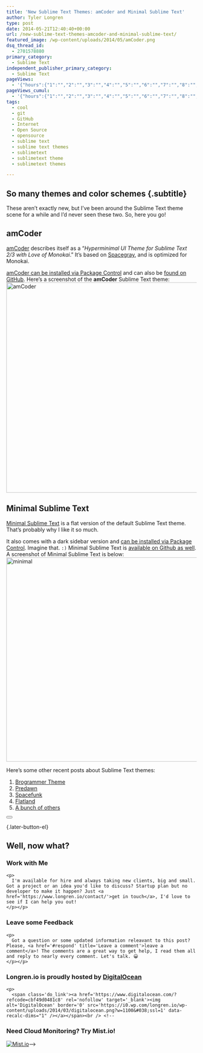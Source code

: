 ```yaml
---
title: 'New Sublime Text Themes: am​Coder and Minimal Sublime Text'
author: Tyler Longren
type: post
date: 2014-05-21T12:40:40+00:00
url: /new-sublime-text-themes-am​coder-and-minimal-sublime-text/
featured_image: /wp-content/uploads/2014/05/amCoder.png
dsq_thread_id:
  - 2701578880
primary_category:
  - Sublime Text
independent_publisher_primary_category:
  - Sublime Text
pageViews:
  - '{"hours":{"1":"","2":"","3":"","4":"","5":"","6":"","7":"","8":"","9":"","10":"","11":"","12":"","13":"","14":"","15":"","16":"","17":"","18":"","19":"","20":"","21":"","22":"","23":"","24":"","25":"","26":"","27":"","28":"","29":"","30":"","31":"","32":"","33":"","34":"","35":"","36":"","37":"","38":"","39":"","40":"","41":"","42":"","43":"","44":"","45":"","46":"","47":""},"days":{"2":"","3":"","4":"","5":"","6":"","7":"","8":"","9":"","10":"","11":"","12":"","13":"","14":""},"weeks":{"3":"","4":"","5":"","6":"","7":"","8":"","9":"","10":"","11":"","12":""},"months":{"4":"","5":"","6":"","7":"","8":"","9":"","10":"","11":"","12":"","13":"","14":"","15":"","16":"","17":"","18":"","19":"","20":"","21":"","22":"","23":"","24":""}}'
pageViews_cumul:
  - '{"hours":{"1":"","2":"","3":"","4":"","5":"","6":"","7":"","8":"","9":"","10":"","11":"","12":"","13":"","14":"","15":"","16":"","17":"","18":"","19":"","20":"","21":"","22":"","23":"","24":"","25":"","26":"","27":"","28":"","29":"","30":"","31":"","32":"","33":"","34":"","35":"","36":"","37":"","38":"","39":"","40":"","41":"","42":"","43":"","44":"","45":"","46":"","47":""},"days":{"2":"","3":"","4":"","5":"","6":"","7":"","8":"","9":"","10":"","11":"","12":"","13":"","14":""},"weeks":{"3":"","4":"","5":"","6":"","7":"","8":"","9":"","10":"","11":"","12":""},"months":{"4":"","5":"","6":"","7":"","8":"","9":"","10":"","11":"","12":"","13":"","14":"","15":"","16":"","17":"","18":"","19":"","20":"","21":"","22":"","23":"","24":""}}'
tags:
  - cool
  - git
  - GitHub
  - Internet
  - Open Source
  - opensource
  - sublime text
  - sublime text themes
  - sublimetext
  - sublimetext theme
  - sublimetext themes

---
```

## So many themes and color schemes {.subtitle}

These aren&#8217;t exactly new, but I&#8217;ve been around the Sublime Text theme scene for a while and I&#8217;d never seen these two. So, here you go!

## amCoder

[amCoder][1] describes itself as a &#8220;_Hyperminimal UI Theme for Sublime Text 2/3 with Love of Monokai_.&#8221; It&#8217;s based on [Spacegray][2], and is optimized for Monokai.

[amCoder can be installed via Package Control][3] and can also be [found on GitHub][1]. Here&#8217;s a screenshot of the **amCoder** Sublime Text theme:  
[<img loading="lazy" src="https://i1.wp.com/longren.io/wp-content/uploads/2014/05/amCoder-1024x814.png?resize=700%2C556" alt="amCoder" width="700" height="556" class="aligncenter size-large wp-image-6924" srcset="https://i1.wp.com/www.longren.io/wp-content/uploads/2014/05/amCoder.png?resize=1024%2C814&ssl=1 1024w, https://i1.wp.com/www.longren.io/wp-content/uploads/2014/05/amCoder.png?resize=150%2C119&ssl=1 150w, https://i1.wp.com/www.longren.io/wp-content/uploads/2014/05/amCoder.png?resize=300%2C238&ssl=1 300w, https://i1.wp.com/www.longren.io/wp-content/uploads/2014/05/amCoder.png?w=1444&ssl=1 1444w" sizes="(max-width: 700px) 100vw, 700px" data-recalc-dims="1" />][4]

## Minimal Sublime Text

[Minimal Sublime Text][5] is a flat version of the default Sublime Text theme. That&#8217;s probably why I like it so much.

It also comes with a dark sidebar version and [can be installed via Package Control][6]. Imagine that. `:)` Minimal Sublime Text is [available on Github as well][5]. A screenshot of Minimal Sublime Text is below:  
[<img loading="lazy" src="https://i1.wp.com/longren.io/wp-content/uploads/2014/05/minimal.jpg?resize=850%2C540" alt="minimal" width="850" height="540" class="aligncenter size-full wp-image-6930" srcset="https://i1.wp.com/www.longren.io/wp-content/uploads/2014/05/minimal.jpg?w=850&ssl=1 850w, https://i1.wp.com/www.longren.io/wp-content/uploads/2014/05/minimal.jpg?resize=150%2C95&ssl=1 150w, https://i1.wp.com/www.longren.io/wp-content/uploads/2014/05/minimal.jpg?resize=300%2C190&ssl=1 300w" sizes="(max-width: 850px) 100vw, 850px" data-recalc-dims="1" />][7]

Here&#8217;s some other recent posts about Sublime Text themes:

  1. [Brogrammer Theme][8]
  2. [Predawn][9]
  3. [Spacefunk][10]
  4. [Flatland][11]
  5. [A bunch of others][12]

<div class="wpulike wpulike-default " >
  <div class="wp_ulike_general_class wp_ulike_is_not_liked">
    <button type="button"
					aria-label="Like Button"
					data-ulike-id="6923"
					data-ulike-nonce="4756e8ac5d"
					data-ulike-type="likeThis"
					data-ulike-template="wpulike-default"
					data-ulike-display-likers="0"
					data-ulike-disable-pophover="0"
					class="wp_ulike_btn wp_ulike_put_image wp_likethis_6923"></button><span class="count-box"></span>
  </div>
</div>

[][13]{.later-button-el}

<div class='what-next'>
  <h2>
    Well, now what?
  </h2>
  
  <div class='hire'>
    <h3>
      Work with Me
    </h3>
    
    <p>
      I'm available for hire and always taking new clients, big and small. Got a project or an idea you'd like to discuss? Startup plan but no developer to make it happen? Just <a href='https://www.longren.io/contact/'>get in touch</a>, I'd love to see if I can help you out!
    </p></p>
  </div>
  
  <div class='hire'>
    <h3>
      Leave some Feedback
    </h3>
    
    <p>
      Got a question or some updated information releavant to this post? Please, <a href='#respond' title='Leave a comment'>leave a comment</a>! The comments are a great way to get help, I read them all and reply to nearly every comment. Let's talk. 😀
    </p></p>
  </div>
  
  <div class='now-what-bottom-ad'>
    <h3>
      Longren.io is proudly hosted by <a href='https://www.digitalocean.com/?refcode=cbf49d0481c8'>DigitalOcean</a>
    </h3>
    
    <p>
      <span class='do_link'><a href='https://www.digitalocean.com/?refcode=cbf49d0481c8' rel='nofollow' target='_blank'><img alt='DigitalOcean' border='0' src='https://i0.wp.com/longren.io/wp-content/uploads/2014/03/digitalocean.png?w=1100&#038;ssl=1' data-recalc-dims="1" /></a></span><br /> <!--

<h3>Need Cloud Monitoring? Try Mist.io!</h3>

<span class='do_link'><a href='http://mist.io/?ref=tyler' rel='nofollow' target='_blank'><img alt='Mist.io' border='0' src='https://i0.wp.com/longren.io/wp-content/uploads/2014/04/mistio.jpg?w=1100&#038;ssl=1' data-recalc-dims="1"></a></span>--></div> </div>

 [1]: https://github.com/auiWorks/amCoder
 [2]: http://longren.io/my-most-used-sublime-text-themes-and-a-new-one/
 [3]: https://sublime.wbond.net/packages/Theme%20-%20amCoder
 [4]: https://i0.wp.com/longren.io/wp-content/uploads/2014/05/amCoder.png
 [5]: https://github.com/AntoineBoulanger/Minimal-Sublime-Text-Theme
 [6]: https://sublime.wbond.net/packages/Theme%20-%20Minimal
 [7]: https://i1.wp.com/longren.io/wp-content/uploads/2014/05/minimal.jpg
 [8]: http://longren.io/new-sublime-text-theme-brogrammer/
 [9]: http://longren.io/new-sublime-text-theme-predawn/
 [10]: http://longren.io/spacefunk-sublime-text-theme-is-awesome/
 [11]: http://longren.io/flatland-and-flatland-alt-two-flat-sublime-text-themes/
 [12]: http://longren.io/gigantic-list-of-sublime-text-themes/
 [13]: #
